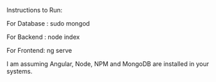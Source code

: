 Instructions to Run:

For Database : sudo mongod

For Backend : node index

For Frontend: ng serve

I am assuming Angular, Node, NPM and MongoDB are installed in your systems.